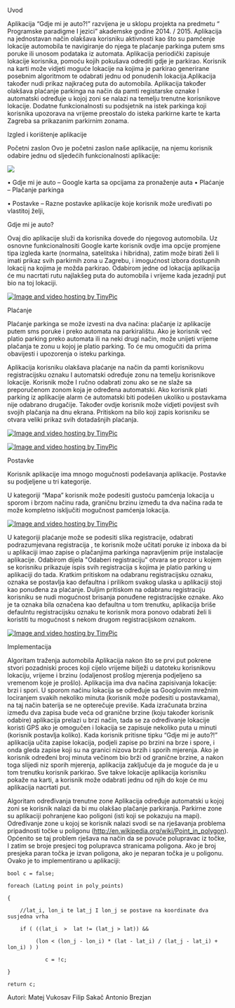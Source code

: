 Uvod

Aplikacija “Gdje mi je auto?!” razvijena je u sklopu projekta na predmetu “ Programske paradigme I jezici” akademske godine 2014. / 2015. Aplikacija na jednostavan način olakšava korisniku aktivnosti kao što su pamćenje lokacije automobila te navigiranje do njega te plaćanje parkinga putem sms poruke ili unosom podataka iz automata. Aplikacija periodički zapisuje lokacije korisnika, pomoću kojih pokušava odrediti gdje je parkirao. Korisnik na karti može vidjeti moguće lokacije na kojima je parkirao generirane posebnim algoritmom te odabrati jednu od  ponudenih lokacija.Aplikacija također nudi prikaz najkraćeg puta do automobila. Aplikacija također olakšava plaćanje parkinga na način da pamti registarske oznake I automatski određuje u kojoj zoni se nalazi na temelju trenutne korisnikove lokacije. Dodatne funkcionalnosti su podsjetnik na istek parkinga koji korisnika upozorava na vrijeme preostalo do isteka parkirne karte te karta Zagreba sa prikazanim parkirnim zonama.

Izgled i korištenje aplikacije

Početni zaslon
Ovo je početni zaslon naše aplikacije, na njemu korisnik odabire jednu od sljedećih funkcionalnosti aplikacije:

<a href="http://tinypic.com?ref=dqrvbq" target="_blank" height="30" width="10"><img src="http://i61.tinypic.com/dqrvbq.jpg" border="0" ></a>

•	Gdje mi je auto – Google karta sa opcijama za pronaženje auta
•	Plaćanje – Plačanje parkinga

•	Postavke – Razne postavke aplikacije koje korisnik može 
                   uređivati po vlastitoj želji,




Gdje mi je auto?

Ovaj dio aplikacije služi da korisnika dovede do njegovog automobila. Uz osnovne funkcionalnositi Google karte korisnik ovdje ima opcije promjene tipa izgleda karte (normalna, satelitska i hibridna), zatim može birati želi li imati prikaz svih parkirnih zona u Zagrebu, i imogućnost izbora dostupnih lokacij na kojima je možda parkirao. Odabirom jedne od lokacija aplikacija će mu nacrtati rutu najlakšeg puta do automobila i vrijeme kada jezadnji put bio na toj lokaciji.

<a href="http://tinypic.com?ref=xpt35w" target="_blank"><img src="http://i60.tinypic.com/xpt35w.png" border="0" alt="Image and video hosting by TinyPic"></a>





Plaćanje

Plaćanje parkinga se može izvesti na dva načina: plačanje iz aplikacije putem sms poruke i preko automata na parkiralištu. Ako je korisnik već platio parking preko automata ili na neki drugi način, može unijeti vrijeme plačanja te zonu u kojoj je platio parking. To će mu omogučiti da prima obavijesti i upozorenja o isteku parkinga. 	

Aplikacija korisniku olakšava plaćanje na način da pamti korisnikovu registracijsku oznaku I automatski određuje zonu na temelju korisnikove lokacije. Korisnik može I ručno odabrati zonu ako se ne slaže sa preporučenom zonom koja je određena automatski. Ako korisnik plati parking iz aplikacije alarm će automatski biti podešen ukoliko u postavkama nije odabrano drugačije. Također ovdje korisnik može vidjeti povijest svih svojih plačanja na dnu ekrana. Pritiskom na bilo koji zapis korisniku se otvara veliki prikaz svih dotadašnjih plaćanja.

<a href="http://tinypic.com?ref=21ovw61" target="_blank"><img src="http://i58.tinypic.com/21ovw61.jpg" border="0" alt="Image and video hosting by TinyPic"></a>

<a href="http://tinypic.com?ref=154zgvc" target="_blank"><img src="http://i59.tinypic.com/154zgvc.jpg" border="0" alt="Image and video hosting by TinyPic"></a>




Postavke

  Korisnik aplikacije ima mnogo mogučnosti podešavanja   aplikacije. Postavke su podjeljene u tri kategorije. 

U kategoriji “Mapa” korisnik može podesiti gustoću pamćenja lokacija u sporom i brzom načinu rada, graničnu brzinu između ta dva načina rada te može kompletno isključiti mogučnost pamćenja lokacija.

<a href="http://tinypic.com?ref=14alf02" target="_blank"><img src="http://i57.tinypic.com/14alf02.jpg" border="0" alt="Image and video hosting by TinyPic"></a>

 U kategoriji plaćanje može se podesiti slika registracije,  odabrati podrazumjevana registracija , te korisnik može učitati poruke iz inboxa da bi u aplikaciji imao zapise o plačanjima parkinga napravljenim prije instalacije aplikacije. Odabirom dijela "Odaberi registraciju" otvara se prozor u kojem se korisniku prikazuje ispis svih registracija s kojima je platio parking u aplikaciji do tada. Kratkim pritiskom na odabranu registracijsku oznaku, oznaka se postavlja kao defaultna i prilikom svakog ulaska u aplikaciji stoji kao ponuđena za plaćanje. Duljim pritiskom na odabranu registraciju korisniku se nudi mogućnost brisanja ponuđene registracijske oznake. Ako je ta oznaka bila označena kao defaultna u tom trenutku, aplikacija briše defaulntu registracijsku oznaku te korisnik mora ponovo odabrati želi li koristiti tu mogućnost s nekom drugom registracijskom oznakom.
 
 <a href="http://tinypic.com?ref=mue7sz" target="_blank"><img src="http://i57.tinypic.com/mue7sz.jpg" border="0" alt="Image and video hosting by TinyPic"></a>


Implementacija

Algoritam traženja automobila
Aplikacija nakon što se prvi put pokrene stvori pozadniski proces koji cijelo vrijeme bilježi u datoteku korisnikovu lokaciju, vrijeme i brzinu (odaljenost prošlog mjerenja podjeljeno sa vremenom koje je prošlo). Aplikacija ima dva načina zapisivanja lokacije: brzi i spori. U sporom načinu lokacija se određuje sa Googlovim mrežnim lociranjem svakih nekoliko minuta (korisnik može podesiti u postavkama), na taj način baterija se ne opterečuje previše. Kada izračunata brzina između dva zapisa bude veća od granične brzine (koju također korisnik odabire) aplikacija prelazi u brzi način, tada se za određivanje lokacije koristi GPS ako je omogučen i lokacija se zapisuje nekoliko puta u minuti (korisnik postavlja koliko). Kada korisnik pritisne tipku “Gdje mi je auto?!” aplikacija učita zapise lokacija, podjeli zapise po brzini na brze i spore, i onda gleda zapise koji su na granici nizova brzih i sporih mjerenja. Ako je korisnik određeni broj minuta večinom bio brži od granične brzine, a nakon toga slijedi niz sporih mjerenja, aplikacija zaključuje da je moguće da je u tom trenutku korisnik parkirao. Sve takve lokacije aplikacija korisniku pokaže na karti, a korisnik može odabrati jednu od njih do koje će mu aplikacija nacrtati put.

Algoritam određivanja trenutne zone
Aplikacija određuje automatski u kojoj zoni se korisnik nalazi da bi mu olakšao plačanje parkiranja. Parkirne zone su aplikaciji pohranjene kao poligoni (isti koji se pokazuju na mapi). Određivanje zone u kojoj se korisnik nalazi svodi se na rješavanja problema pripadnosti točke u poligonu (http://en.wikipedia.org/wiki/Point_in_polygon). Općenito se taj problem rješava na način da se povuće polupravac iz točke, I zatim se broje presjeci tog polupravca stranicama poligona. Ako je broj presjeka paran točka je izvan poligona, ako je neparan točka je u poligonu. Ovako je to implementirano u aplikaciji:
	
	bool c = false;

	foreach (LatLng point in poly_points)

	{

		//lat_i, lon_i te lat_j I lon_j se postave na koordinate dva susjedna vrha
 
		if ( ((lat_i  >  lat != (lat_j > lat)) &&

	 	     (lon < (lon_j - lon_i) * (lat - lat_i) / (lat_j - lat_i) + lon_i) ) )

				c = !c;
		
	}

	return c;

Autori:
Matej Vukosav
Filip Sakač
Antonio Brezjan






